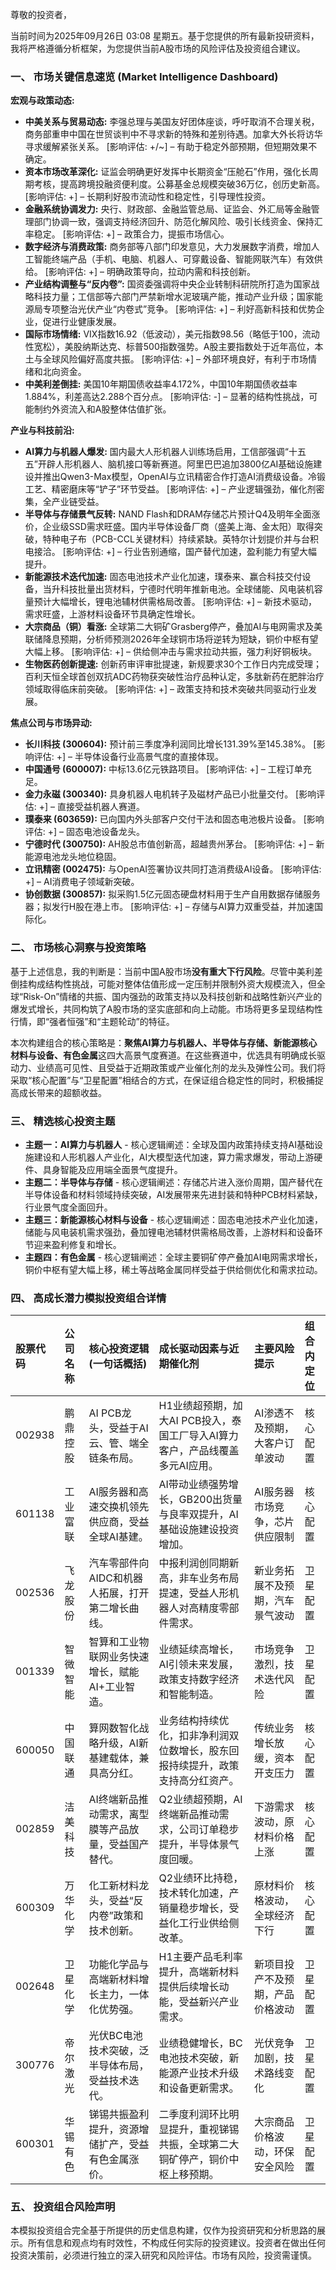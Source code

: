 尊敬的投资者，

当前时间为2025年09月26日 03:08 星期五。基于您提供的所有最新投研资料，我将严格遵循分析框架，为您提供当前A股市场的风险评估及投资组合建议。

### **一、 市场关键信息速览 (Market Intelligence Dashboard)**

**宏观与政策动态:**

*   **中美关系与贸易动态:** 李强总理与美国友好团体座谈，呼吁取消不合理关税，商务部重申中国在世贸谈判中不寻求新的特殊和差别待遇。加拿大外长将访华寻求缓解紧张关系。 [影响评估: +/~] – 有助于稳定外部预期，但短期效果不确定。
*   **资本市场改革深化:** 证监会明确更好发挥中长期资金“压舱石”作用，强化长周期考核，提高跨境投融资便利度。公募基金总规模突破36万亿，创历史新高。 [影响评估: +] – 长期利好股市流动性和稳定性，引导理性投资。
*   **金融系统协调发力:** 央行、财政部、金融监管总局、证监会、外汇局等金融管理部门协调一致，强调支持经济回升、防范化解风险、吸引长线资金、保持汇率稳定。 [影响评估: +] – 政策合力，提振市场信心。
*   **数字经济与消费政策:** 商务部等八部门印发意见，大力发展数字消费，增加人工智能终端产品（手机、电脑、机器人、可穿戴设备、智能网联汽车）有效供给。 [影响评估: +] – 明确政策导向，拉动内需和科技创新。
*   **产业结构调整与“反内卷”:** 国资委强调将中央企业转制科研院所打造为国家战略科技力量；工信部等六部门严禁新增水泥玻璃产能，推动产业升级；国家能源局专项整治光伏产业“内卷式”竞争。 [影响评估: +] – 利好高新科技和优势企业，促进行业健康发展。
*   **国际市场情绪:** VIX指数16.92（低波动），美元指数98.56（略低于100，流动性宽松），美股纳斯达克、标普500指数强势。A股主要指数处于近年高位，本土与全球风险偏好高度共振。 [影响评估: +] – 外部环境良好，有利于市场情绪和北向资金。
*   **中美利差倒挂:** 美国10年期国债收益率4.172%，中国10年期国债收益率1.884%，利差高达2.288个百分点。 [影响评估: -] – 显著的结构性挑战，可能制约外资流入和A股整体估值扩张。

**产业与科技前沿:**

*   **AI算力与机器人爆发:** 国内最大人形机器人训练场启用，工信部强调“十五五”开辟人形机器人、脑机接口等新赛道。阿里巴巴追加3800亿AI基础设施建设并推出Qwen3-Max模型，OpenAI与立讯精密合作打造AI消费级设备。冷锻工艺、精密磨床等“铲子”环节受益。 [影响评估: +] – 产业逻辑强劲，催化剂密集，全产业链受益。
*   **半导体与存储景气反转:** NAND Flash和DRAM存储芯片预计Q4及明年全面涨价，企业级SSD需求旺盛。国内半导体设备厂商（盛美上海、金太阳）取得突破，特种电子布（PCB-CCL关键材料）持续紧缺。英特尔计划提价并与台积电接洽。 [影响评估: +] – 行业告别通缩，国产替代加速，盈利能力有望大幅提升。
*   **新能源技术迭代加速:** 固态电池技术产业化加速，璞泰来、赢合科技交付设备，当升科技批量出货材料，宁德时代明年推新电池。全球储能、风电装机容量预计大幅增长，锂电池辅材供需格局改善。 [影响评估: +] – 新技术驱动，需求旺盛，上游材料设备环节具确定性增长。
*   **大宗商品（铜）看涨:** 全球第二大铜矿Grasberg停产，叠加AI与电网需求及美联储降息预期，分析师预测2026年全球铜市场将逆转为短缺，铜价中枢有望大幅上移。 [影响评估: +] – 供给侧冲击与需求拉动共振，强力利好铜板块。
*   **生物医药创新提速:** 创新药审评审批提速，新规要求30个工作日内完成受理；百利天恒全球首创双抗ADC药物获突破性治疗品种认定，多肽新药在肥胖治疗领域取得临床前突破。 [影响评估: +] – 政策支持和技术突破共同驱动行业发展。

**焦点公司与市场异动:**

*   **长川科技 (300604):** 预计前三季度净利润同比增长131.39%至145.38%。 [影响评估: +] – 半导体设备行业高景气度的直接体现。
*   **中国通号 (600007):** 中标13.6亿元铁路项目。 [影响评估: +] – 工程订单充足。
*   **金力永磁 (300340):** 具身机器人电机转子及磁材产品已小批量交付。 [影响评估: +] – 直接受益机器人赛道。
*   **璞泰来 (603659):** 已向国内外头部客户交付干法和固态电池极片设备。 [影响评估: +] – 固态电池设备龙头。
*   **宁德时代 (300750):** AH股总市值创新高，超越贵州茅台。 [影响评估: +] – 新能源电池龙头地位稳固。
*   **立讯精密 (002475):** 与OpenAI签署协议共同打造消费级AI设备。 [影响评估: +] – AI消费电子领域新突破。
*   **协创数据 (300857):** 拟采购1.5亿元固态硬盘材料用于生产自用数据存储服务器；拟发行H股在港上市。 [影响评估: +] – 存储与AI算力双重受益，并加速国际化。

### **二、 市场核心洞察与投资策略**

基于上述信息，我的判断是：当前中国A股市场**没有重大下行风险**。尽管中美利差倒挂构成结构性挑战，可能对整体估值形成一定压制并限制外资大规模流入，但全球“Risk-On”情绪的共振、国内强劲的政策支持以及科技创新和战略性新兴产业的爆发式增长，共同构筑了A股市场的坚实底部和向上动能。市场将更多呈现结构性行情，即“强者恒强”和“主题轮动”的特征。

本次构建组合的核心策略是：**聚焦AI算力与机器人、半导体与存储、新能源核心材料与设备、有色金属**这四大高景气度赛道。在这些赛道中，优选具有明确成长驱动力、业绩高可见性、且受益于近期政策或产业催化剂的龙头及弹性公司。我们将采取“核心配置”与“卫星配置”相结合的方式，在保证组合稳定性的同时，积极捕捉高成长带来的超额收益。

### **三、 精选核心投资主题**

*   **主题一：AI算力与机器人** - 核心逻辑阐述：全球及国内政策持续支持AI基础设施建设和人形机器人产业化，AI大模型迭代加速，算力需求爆发，带动上游硬件、具身智能及应用端全面景气度提升。
*   **主题二：半导体与存储** - 核心逻辑阐述：存储芯片进入涨价周期，国产替代在半导体设备和材料领域持续突破，AI发展带来先进封装和特种PCB材料紧缺，行业景气度全面回升。
*   **主题三：新能源核心材料与设备** - 核心逻辑阐述：固态电池技术产业化加速，储能与风电装机需求强劲，叠加锂电池辅材供需格局改善，上游材料和设备环节迎来盈利修复和增长。
*   **主题四：有色金属** - 核心逻辑阐述：全球主要铜矿停产叠加AI电网需求增长，铜价中枢有望大幅上移，稀土等战略金属同样受益于供给侧优化和需求拉动。

### **四、 高成长潜力模拟投资组合详情**

| 股票代码 | 公司名称 | 核心投资逻辑 (一句话概括)                  | 成长驱动因素与近期催化剂                                                                                               | 主要风险提示                       | 组合内定位 |
| :------- | :------- | :------------------------------------------- | :----------------------------------------------------------------------------------------------------------------------- | :--------------------------------- | :--------- |
| 002938   | 鹏鼎控股 | AI PCB龙头，受益于AI云、管、端全链条布局。   | H1业绩超预期，加大AI PCB投入，泰国工厂导入AI算力客户，产品线覆盖多元AI应用。                                           | AI渗透不及预期，大客户订单波动   | 核心配置   |
| 601138   | 工业富联 | AI服务器和高速交换机领先供应商，受益全球AI基建。 | AI带动业绩强势增长，GB200出货量与良率双提升，AI基础设施建设投资增加。                                                 | AI服务器市场竞争，芯片供应限制   | 核心配置   |
| 002536   | 飞龙股份 | 汽车零部件向AIDC和机器人拓展，打开第二增长曲线。 | 中报利润创同期新高，非车业务布局提速，受益人形机器人对高精度零部件需求。                                            | 新业务拓展不及预期，汽车景气波动 | 卫星配置   |
| 001339   | 智微智能 | 智算和工业物联网业务快速增长，赋能AI+工业智造。 | 业绩延续高增长，AI引领未来发展，政策支持数字经济和智能制造。                                                         | 市场竞争激烈，技术迭代风险       | 卫星配置   |
| 600050   | 中国联通 | 算网数智化战略升级，AI新基建载体，兼具高分红。   | 业务结构持续优化，扣非净利润双位数增长，股东回报持续提升，政策支持高分红资产。                                          | 传统业务增长放缓，资本开支压力   | 核心配置   |
| 002859   | 洁美科技 | AI终端新品推动需求，离型膜等产品放量，受益国产替代。 | Q2业绩超预期，AI终端新品推动需求，公司订单稳步提升，半导体景气度回暖。                                              | 下游需求波动，原材料价格上涨     | 核心配置   |
| 600309   | 万华化学 | 化工新材料龙头，受益“反内卷”政策和技术创新。   | Q2业绩环比持稳，技术转化加速，产销量稳步增长，受益化工行业供给侧改革。                                             | 原材料价格波动，全球经济下行     | 核心配置   |
| 002648   | 卫星化学 | 功能化学品与高端新材料增长主力，一体化优势强。   | H1主要产品毛利率提升，高端新材料提供后续增长动能，受益新兴产业需求。                                                | 新项目投产不及预期，产品价格波动 | 卫星配置   |
| 300776   | 帝尔激光 | 光伏BC电池技术突破，泛半导体布局，受益技术迭代。 | 业绩稳健增长，BC电池技术突破，新能源产业技术升级和设备更新需求。                                                    | 光伏竞争加剧，技术路线变化       | 卫星配置   |
| 600301   | 华锡有色 | 锑锡共振盈利提升，资源增储扩产，受益有色金属涨价。 | 二季度利润环比明显提升，重视锑锡共振，全球第二大铜矿停产，铜价中枢上移预期。                                       | 大宗商品价格波动，环保安全风险   | 卫星配置   |

### **五、 投资组合风险声明**

本模拟投资组合完全基于所提供的历史信息构建，仅作为投资研究和分析思路的展示。所有信息和观点均有时效性，不构成任何实际的投资建议。投资者在做出任何投资决策前，必须进行独立的深入研究和风险评估。市场有风险，投资需谨慎。